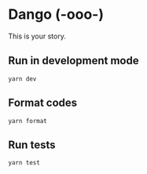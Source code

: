 # Dango (-ooo-)

This is your story.

## Run in development mode

```
yarn dev
```

## Format codes

```
yarn format
```

## Run tests

```
yarn test
```
